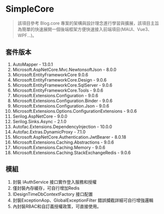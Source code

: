 # SimpleCore

> 該項目參考 Blog.core 專案的架構與設計理念進行學習與擴展，該項目主旨為簡單的快速展開一個後端框架方便快速接入前端項目(MAUI、Vue3、WPF...)。 


## 套件版本
1. AutoMapper - 13.0.1
2. Microsoft.AspNetCore.Mvc.NewtonsoftJson - 8.0.0
3. Microsoft.EntityFrameworkCore 9.0.6
4. Microsoft.EntityFrameworkCore.Design - 9.0.6
5. Microsoft.EntityFrameworkCore.SqlServer - 9.0.6
6. Microsoft.EntityFrameworkCore.Tools - 9.0.6
7. Microsoft.Extensions.Configuration - 9.0.6
8. Microsoft.Extensions.Configuration.Binder - 9.0.6
9. Microsoft.Extensions.Configuration.Json - 9.0.6
10. Microsoft.Extensions.Options.ConfigurationExtensions - 9.0.6
11. Serilog.AspNetCore - 9.0.0
12. Serilog.Sinks.Async - 2.1.0
13. Autofac.Extensions.DependencyInjection - 10.0.0
14. Autofac.Extras.DynamicProxy - 7.1.0
15. Microsoft.AspNetCore.Authentication.JwtBearer - 8.0.18
16. Microsoft.Extensions.Caching.Abstractions - 9.0.6
17. Microsoft.Extensions.Caching.Memory - 9.0.6
18. Microsoft.Extensions.Caching.StackExchangeRedis - 9.0.6

## 模組
1. 封裝 IAuthService 接口實作登入服務和授權
2. 僅封裝內存緩存，可自行增加Redis
3. IDesignTimeDbContextFactory 接口配置
4. 封裝ExceptionAop、GlobalExceptionFilter 錯誤攔截詳細可自行增強邏輯
5. 內封裝RBAC和自訂義授權政策，可直接使用。
